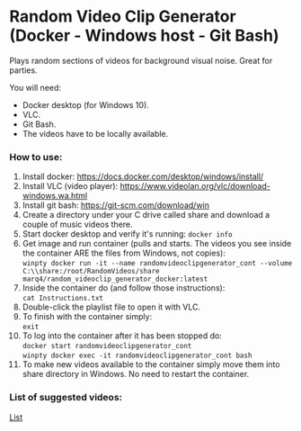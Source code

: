 # Random Video Clip Generator (Docker - Windows host - Git Bash)
Plays random sections of videos for background visual noise. Great for parties.

You will need:
* Docker desktop (for Windows 10).
* VLC.
* Git Bash.
* The videos have to be locally available.

### How to use: ###
1. Install docker: https://docs.docker.com/desktop/windows/install/
2. Install VLC (video player): https://www.videolan.org/vlc/download-windows.wa.html
3. Install git bash: https://git-scm.com/download/win
4. Create a directory under your C drive called share and download a couple of music videos there.
5. Start docker desktop and verify it's running:
    `docker info`
6. Get image and run container (pulls and starts. The videos you see inside the container ARE the files from Windows, not copies):  
    `winpty docker run -it --name randomvideoclipgenerator_cont --volume C:\\share:/root/RandomVideos/share marq4/random_videoclip_generator_docker:latest`
7. Inside the container do (and follow those instructions):  
    `cat Instructions.txt`
8. Double-click the playlist file to open it with VLC.
9. To finish with the container simply:  
    `exit`
10. To log into the container after it has been stopped do:  
    `docker start randomvideoclipgenerator_cont`  
    `winpty docker exec -it randomvideoclipgenerator_cont bash`
11. To make new videos available to the container simply move them into share directory in Windows. No need to restart the container.

### List of suggested videos: ###
[List](https://github.com/marq4/Random-Video-Clip-Generator/blob/main/List.md "List")
